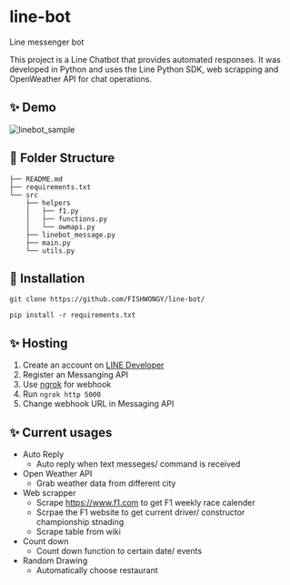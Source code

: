 # line-bot
Line messenger bot

This project is a Line Chatbot that provides automated responses. It was developed in Python and uses the Line Python SDK, web scrapping and OpenWeather API for chat operations.

## ✨ Demo
![linebot_sample](https://github.com/FISHWONGY/line-bot/assets/59711659/20cd6f7c-0b5c-4c77-9b13-d0863bcf76e0)


## 📁 Folder Structure
```
├── README.md
├── requirements.txt
└── src
    ├── helpers
    │   ├── f1.py
    │   ├── functions.py
    │   └── owmapi.py
    ├── linebot_message.py
    ├── main.py
    └── utils.py
```

## 🚀 Installation

```git clone https://github.com/FISHWONGY/line-bot/```

```pip install -r requirements.txt```

## ✨ Hosting
1. Create an account on [LINE Developer](https://developers.line.biz/en/)
2. Register an Messanging API
3. Use [ngrok](https://dashboard.ngrok.com/) for webhook
4. Run ```ngrok http 5000```
5. Change webhook URL in Messaging API

## ✨ Current usages
- Auto Reply
    - Auto reply when text messeges/ command is received
- Open Weather API
    - Grab weather data from different city
- Web scrapper
    - Scrape https://www.f1.com to get F1 weekly race calender 
    - Scrpae the F1 website to get current driver/ constructor championship stnading
    - Scrape table from wiki
- Count down
    - Count down function to certain date/ events
- Random Drawing
    - Automatically choose restaurant

